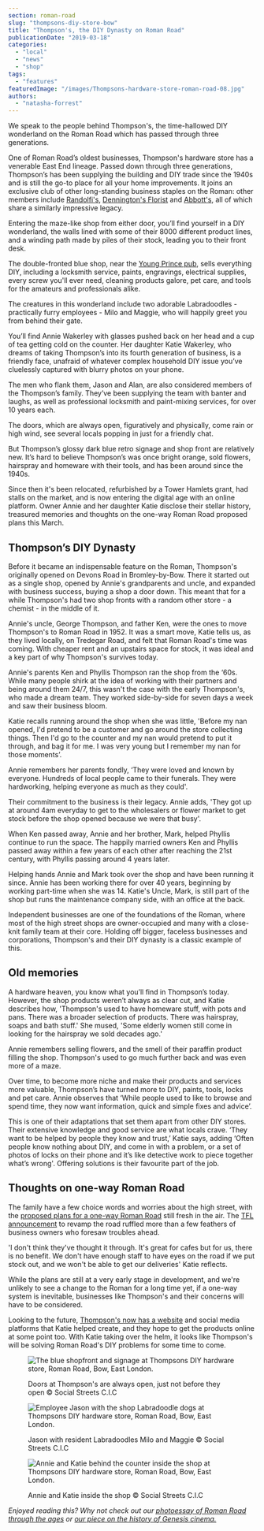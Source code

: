 ```yaml
---
section: roman-road
slug: "thompsons-diy-store-bow"
title: "Thompson's, the DIY Dynasty on Roman Road"
publicationDate: "2019-03-18"
categories: 
  - "local"
  - "news"
  - "shop"
tags: 
  - "features"
featuredImage: "/images/Thompsons-hardware-store-roman-road-08.jpg"
authors: 
  - "natasha-forrest"
---
```


We speak to the people behind Thompson's, the time-hallowed DIY wonderland on the Roman Road which has passed through three generations.

One of Roman Road’s oldest businesses, Thompson's hardware store has a venerable East End lineage. Passed down through three generations, Thompson’s has been supplying the building and DIY trade since the 1940s and is still the go-to place for all your home improvements. It joins an exclusive club of other long-standing business staples on the Roman: other members include [Randolfi's](https://romanroadlondon.com/randolfis-cafe-interview/), [Dennington's Florist](https://romanroadlondon.com/denningtons-florists/) and [Abbott's](https://romanroadlondon.com/abbotts-flooring-family-interview/), all of which share a similarly impressive legacy.

Entering the maze-like shop from either door, you’ll find yourself in a DIY wonderland, the walls lined with some of their 8000 different product lines, and a winding path made by piles of their stock, leading you to their front desk.

The double-fronted blue shop, near the [Young Prince pub](https://romanroadlondon.com/best-local-pubs/), sells everything DIY, including a locksmith service, paints, engravings, electrical supplies, every screw you'll ever need, cleaning products galore, pet care, and tools for the amateurs and professionals alike.

The creatures in this wonderland include two adorable Labradoodles - practically furry employees - Milo and Maggie, who will happily greet you from behind their gate.

You’ll find Annie Wakerley with glasses pushed back on her head and a cup of tea getting cold on the counter. Her daughter Katie Wakerley, who dreams of taking Thompson’s into its fourth generation of business, is a friendly face, unafraid of whatever complex household DIY issue you’ve cluelessly captured with blurry photos on your phone.

The men who flank them, Jason and Alan, are also considered members of the Thompson’s family. They’ve been supplying the team with banter and laughs, as well as professional locksmith and paint-mixing services, for over 10 years each.

The doors, which are always open, figuratively and physically, come rain or high wind, see several locals popping in just for a friendly chat.

But Thompson’s glossy dark blue retro signage and shop front are relatively new. It’s hard to believe Thompson’s was once bright orange, sold flowers, hairspray and homeware with their tools, and has been around since the 1940s.

Since then it's been relocated, refurbished by a Tower Hamlets grant, had stalls on the market, and is now entering the digital age with an online platform. Owner Annie and her daughter Katie disclose their stellar history, treasured memories and thoughts on the one-way Roman Road proposed plans this March.

## Thompson’s DIY Dynasty

Before it became an indispensable feature on the Roman, Thompson's originally opened on Devons Road in Bromley-by-Bow. There it started out as a single shop, opened by Annie's grandparents and uncle, and expanded with business success, buying a shop a door down. This meant that for a while Thompson's had two shop fronts with a random other store - a chemist - in the middle of it.

Annie's uncle, George Thompson, and father Ken, were the ones to move Thompson's to Roman Road in 1952. It was a smart move, Katie tells us, as they lived locally, on Tredegar Road, and felt that Roman Road's time was coming. With cheaper rent and an upstairs space for stock, it was ideal and a key part of why Thompson's survives today.

Annie's parents Ken and Phyllis Thompson ran the shop from the ‘60s. While many people shirk at the idea of working with their partners and being around them 24/7, this wasn't the case with the early Thompson's, who made a dream team. They worked side-by-side for seven days a week and saw their business bloom.

Katie recalls running around the shop when she was little, 'Before my nan opened, I'd pretend to be a customer and go around the store collecting things. Then I'd go to the counter and my nan would pretend to put it through, and bag it for me. I was very young but I remember my nan for those moments’.

Annie remembers her parents fondly, ‘They were loved and known by everyone. Hundreds of local people came to their funerals. They were hardworking, helping everyone as much as they could'.

Their commitment to the business is their legacy. Annie adds, 'They got up at around 4am everyday to get to the wholesalers or flower market to get stock before the shop opened because we were that busy'.

When Ken passed away, Annie and her brother, Mark, helped Phyllis continue to run the space. The happily married owners Ken and Phyllis passed away within a few years of each other after reaching the 21st century, with Phyllis passing around 4 years later.

Helping hands Annie and Mark took over the shop and have been running it since. Annie has been working there for over 40 years, beginning by working part-time when she was 14. Katie's Uncle, Mark, is still part of the shop but runs the maintenance company side, with an office at the back.

Independent businesses are one of the foundations of the Roman, where most of the high street shops are owner-occupied and many with a close-knit family team at their core. Holding off bigger, faceless businesses and corporations, Thompson's and their DIY dynasty is a classic example of this.

## Old memories

A hardware heaven, you know what you’ll find in Thompson’s today. However, the shop products weren’t always as clear cut, and Katie describes how, 'Thompson's used to have homeware stuff, with pots and pans. There was a broader selection of products. There was hairspray, soaps and bath stuff.' She mused, 'Some elderly women still come in looking for the hairspray we sold decades ago.'

Annie remembers selling flowers, and the smell of their paraffin product filling the shop. Thompson's used to go much further back and was even more of a maze.

Over time, to become more niche and make their products and services more valuable, Thompson’s have turned more to DIY, paints, tools, locks and pet care. Annie observes that ‘While people used to like to browse and spend time, they now want information, quick and simple fixes and advice’.

This is one of their adaptations that set them apart from other DIY stores. Their extensive knowledge and good service are what locals crave. ‘They want to be helped by people they know and trust,’ Katie says, adding ‘Often people know nothing about DIY, and come in with a problem, or a set of photos of locks on their phone and it’s like detective work to piece together what’s wrong'. Offering solutions is their favourite part of the job.

## Thoughts on one-way Roman Road

The family have a few choice words and worries about the high street, with the [proposed plans for a one-way Roman Road](https://romanroadlondon.com/tfl-plans-3-million-transformation-bow-roman-road/) still fresh in the air. The [TFL announcement](https://romanroadlondon.com/access-roads-closed-bow-liveable-streets-trial/) to revamp the road ruffled more than a few feathers of business owners who foresaw troubles ahead.

'I don't think they've thought it through. It's great for cafes but for us, there is no benefit. We don't have enough staff to have eyes on the road if we put stock out, and we won't be able to get our deliveries' Katie reflects.

While the plans are still at a very early stage in development, and we're unlikely to see a change to the Roman for a long time yet, if a one-way system is inevitable, businesses like Thompson's and their concerns will have to be considered.

Looking to the future, [Thompson's now has a website](https://www.thompsonsdiy.london/) and social media platforms that Katie helped create, and they hope to get the products online at some point too. With Katie taking over the helm, it looks like Thompson's will be solving Roman Road's DIY problems for some time to come.

<figure>

![The blue shopfront and signage at Thompsons DIY hardware store, Roman Road, Bow, East London.](/images/Thompsons-hardware-store-roman-road-01-1024x683.jpg)

<figcaption>

Doors at Thompson's are always open, just not before they open © Social Streets C.I.C

</figcaption>

</figure>

<figure>

![Employee Jason with the shop Labradoodle dogs at Thompsons DIY hardware store, Roman Road, Bow, East London.](/images/Thompsons-hardware-store-roman-road-11-1024x683.jpg)

<figcaption>

Jason with resident Labradoodles Milo and Maggie © Social Streets C.I.C

</figcaption>

</figure>

<figure>

![Annie and Katie behind the counter inside the shop at Thompsons DIY hardware store, Roman Road, Bow, East London.](/images/Thompsons-hardware-store-roman-road-06-1024x683.jpg)

<figcaption>

Annie and Katie inside the shop © Social Streets C.I.C

</figcaption>

</figure>

_Enjoyed reading this? Why not check out our [photoessay of Roman Road through the ages](https://romanroadlondon.com/best-roman-road-photos/) or [our piece on the history of Genesis cinema.](https://romanroadlondon.com/genesis-cinema-tyrone-walker-hebborn-interview/)_


